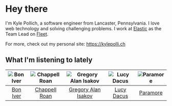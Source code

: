 # Hey there


I'm Kyle Pollich, a software engineer from Lancaster, Pennsylvania. I love web technology and solving challenging problems.
I work at [Elastic](https://www.elastic.co/) as the Team Lead on [Fleet](https://www.elastic.co/guide/en/fleet/current/fleet-overview.html).

For more, check out my personal site: https://kylepolli.ch

## What I'm listening to lately

<!-- begin artists -->
  |![Bon Iver](https://i.scdn.co/image/ab6761610000f1781a0c1f04c95539fd55ef0ebb)|![Chappell Roan](https://i.scdn.co/image/ab6761610000f178cde5a0d57c1b79de5fce6bee)|![Gregory Alan Isakov](https://i.scdn.co/image/ab6761610000f1784528d0f9bb51b241561a16f3)|![Lucy Dacus](https://i.scdn.co/image/ab6761610000f178a5a55fb2f2c129da51b7676e)|![Paramore](https://i.scdn.co/image/ab6761610000f178b10c34546a4ca2d7faeb8865)|
  |:---:|:---:|:---:|:---:|:---:|
  |[Bon Iver](https://open.spotify.com/artist/4LEiUm1SRbFMgfqnQTwUbQ)|[Chappell Roan](https://open.spotify.com/artist/7GlBOeep6PqTfFi59PTUUN)|[Gregory Alan Isakov](https://open.spotify.com/artist/5sXaGoRLSpd7VeyZrLkKwt)|[Lucy Dacus](https://open.spotify.com/artist/07D1Bjaof0NFlU32KXiqUP)|[Paramore](https://open.spotify.com/artist/74XFHRwlV6OrjEM0A2NCMF)|
<!-- end artists -->
